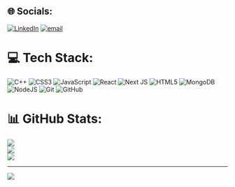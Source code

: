 
## 🌐 Socials:
[![LinkedIn](https://img.shields.io/badge/LinkedIn-%230077B5.svg?logo=linkedin&logoColor=white)](https://linkedin.com/ashish-rautela-731227212/) [![email](https://img.shields.io/badge/Email-D14836?logo=gmail&logoColor=white)](mailto:asisrautela612@gmail.com) 

# 💻 Tech Stack:
![C++](https://img.shields.io/badge/c++-%2300599C.svg?style=for-the-badge&logo=c%2B%2B&logoColor=white) ![CSS3](https://img.shields.io/badge/css3-%231572B6.svg?style=for-the-badge&logo=css3&logoColor=white) ![JavaScript](https://img.shields.io/badge/javascript-%23323330.svg?style=for-the-badge&logo=javascript&logoColor=%23F7DF1E) ![React](https://img.shields.io/badge/react-%2320232a.svg?style=for-the-badge&logo=react&logoColor=%2361DAFB) ![Next JS](https://img.shields.io/badge/Next-black?style=for-the-badge&logo=next.js&logoColor=white) ![HTML5](https://img.shields.io/badge/html5-%23E34F26.svg?style=for-the-badge&logo=html5&logoColor=white) ![MongoDB](https://img.shields.io/badge/MongoDB-%234ea94b.svg?style=for-the-badge&logo=mongodb&logoColor=white) ![NodeJS](https://img.shields.io/badge/node.js-6DA55F?style=for-the-badge&logo=node.js&logoColor=white) ![Git](https://img.shields.io/badge/git-%23F05033.svg?style=for-the-badge&logo=git&logoColor=white) ![GitHub](https://img.shields.io/badge/github-%23121011.svg?style=for-the-badge&logo=github&logoColor=white)
# 📊 GitHub Stats:
![](https://github-readme-stats.vercel.app/api?username=AashishRautela&theme=dark&hide_border=false&include_all_commits=false&count_private=false)<br/>
![](https://nirzak-streak-stats.vercel.app/?user=AashishRautela&theme=dark&hide_border=false)<br/>
![](https://github-readme-stats.vercel.app/api/top-langs/?username=AashishRautela&theme=dark&hide_border=false&include_all_commits=false&count_private=false&layout=compact)

---
[![](https://visitcount.itsvg.in/api?id=AashishRautela&icon=0&color=0)](https://visitcount.itsvg.in)

<!-- Proudly created with GPRM ( https://gprm.itsvg.in ) -->
